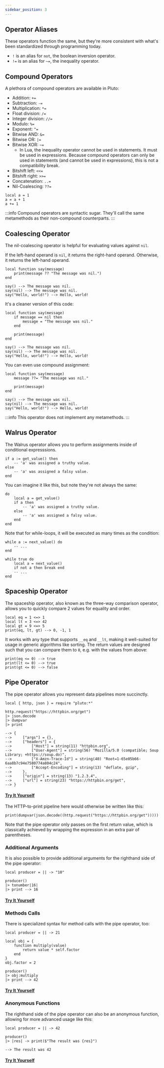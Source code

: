 ```yaml
---
sidebar_position: 3
---
```

## Operator Aliases
These operators function the same, but they're more consistent with what's been standardized through programming today.

- `!` is an alias for `not`, the boolean inversion operator.
- `!=` is an alias for `~=`, the inequality operator.

## Compound Operators
A plethora of compound operators are available in Pluto:
- Addition: `+=`
- Subtraction: `-=` 
- Multiplication: `*=`
- Float division: `/=`
- Integer division: `//=`
- Modulo: `%=`
- Exponent: `^=`
- Bitwise AND: `&=`
- Bitwise OR: `|=`
- Bitwise XOR: `~=`
  - In Lua, the inequality operator cannot be used in statements. It must be used in expressions. Because compound operators can only be used in statements (and cannot be used in expressions), this is not a compatibility break.
- Bitshift left: `<<=`
- Bitshift right: `>>=`
- Concatenation: `..=`
- Nil-Coalescing: `??=`

```pluto
local a = 1
a = a + 1 
a += 1
```

:::info
Compound operators are syntactic sugar. They'll call the same metamethods as their non-compound counterparts.
:::

## Coalescing Operator
The nil-coalescing operator is helpful for evaluating values against `nil`. 

If the left-hand operand is `nil`, it returns the right-hand operand. Otherwise, it returns the left-hand operand.
```pluto
local function say(message)
    print(message ?? "The message was nil.")
end

say() --> The message was nil.
say(nil) --> The message was nil.
say("Hello, world!") --> Hello, world!
````

It's a cleaner version of this code:
```pluto
local function say(message)
    if message == nil then
        message = "The message was nil."
    end

    print(message)
end

say() --> The message was nil.
say(nil) --> The message was nil.
say("Hello, world!") --> Hello, world!
```

You can even use compound assignment:
```pluto
local function say(message)
    message ??= "The message was nil."

    print(message)
end

say() --> The message was nil.
say(nil) --> The message was nil.
say("Hello, world!") --> Hello, world!
```
:::info
This operator does not implement any metamethods.
:::

## Walrus Operator
The Walrus operator allows you to perform assignments inside of conditional expresssions.

```pluto
if a := get_value() then
    -- 'a' was assigned a truthy value.
else
    -- 'a' was assigned a falsy value.
end
```
You can imagine it like this, but note they're not always the same:
```pluto
do
    local a = get_value()
    if a then
        -- 'a' was assigned a truthy value.
    else
        -- 'a' was assigned a falsy value.
    end
end
```

Note that for while-loops, it will be executed as many times as the condition:
```pluto title="Pluto Way"
while a := next_value() do
    -- ...
end
```
```pluto title="Lua Way"
while true do
    local a = next_value()
    if not a then break end
    -- ...
end
```

## Spaceship Operator
The spaceship operator, also known as the three-way comparison operator, allows you to quickly compare 2 values for equality and order.

```pluto
local eq = 1 <=> 1
local lt = 3 <=> 42
local gt = 9 <=> 5
print(eq, lt, gt) --> 0, -1, 1
```

It works with any type that supports `__eq` and `__lt`, making it well-suited for usage in generic algorithms like sorting. The return values are designed such that you can compare them to `0`, e.g. with the values from above:

```pluto
print(eq <= 0) --> true
print(lt <= 0) --> true
print(gt <= 0) --> false
```

## Pipe Operator
The pipe operator allows you represent data pipelines more succinctly.
```pluto
local { http, json } = require "pluto:*"

http.request("https://httpbin.org/get")
|> json.decode
|> dumpvar
|> print

--> {
-->     ["args"] = {},
-->     ["headers"] = {
-->         ["Host"] = string(11) "httpbin.org",
-->         ["User-Agent"] = string(56) "Mozilla/5.0 (compatible; Soup Library; +https://soup.do)",
-->         ["X-Amzn-Trace-Id"] = string(40) "Root=1-65e05b66-6aa8b7c94e7580774a804c24",
-->         ["Accept-Encoding"] = string(13) "deflate, gzip",
-->     },
-->     ["origin"] = string(13) "1.2.3.4",
-->     ["url"] = string(23) "https://httpbin.org/get",
--> }
```
#### [Try It Yourself](https://plutolang.github.io/web/#code=local%20%7B%20http%2C%20json%20%7D%20%3D%20require%20%22pluto%3A*%22%0D%0A%0D%0Ahttp.request(%22https%3A%2F%2Fhttpbin.org%2Fget%22)%0D%0A%7C%3E%20json.decode%0D%0A%7C%3E%20dumpvar%0D%0A%7C%3E%20print%0D%0A)
The HTTP-to-print pipeline here would otherwise be written like this:
```pluto
print(dumpvar(json.decode((http.request("https://httpbin.org/get")))))
```
Note that the pipe operator only passes on the first return value, which is classically achieved by wrapping the expression in an extra pair of parentheses.

### Additional Arguments
It is also possible to provide additional arguments for the righthand side of the pipe operator:
```pluto
local producer = || -> "10"

producer()
|> tonumber|16|
|> print --> 16
```
#### [Try It Yourself](https://plutolang.github.io/web/#code=local%20producer%20%3D%20%7C%7C%20-%3E%20%2210%22%0D%0A%0D%0Aproducer()%0D%0A%7C%3E%20tonumber%7C16%7C%0D%0A%7C%3E%20print%20--%3E%2016%0D%0A)

### Methods Calls
There is specialized syntax for method calls with the pipe operator, too:
```pluto
local producer = || -> 21

local obj = {
    function multiply(value)
        return value * self.factor
    end
}
obj.factor = 2

producer()
|> obj:multiply
|> print --> 42
```
#### [Try It Yourself](https://plutolang.github.io/web/#code=local%20producer%20%3D%20%7C%7C%20-%3E%2021%0D%0A%0D%0Alocal%20obj%20%3D%20%7B%0D%0A%20%20%20%20function%20multiply(value)%0D%0A%20%20%20%20%20%20%20%20return%20value%20*%20self.factor%0D%0A%20%20%20%20end%0D%0A%7D%0D%0Aobj.factor%20%3D%202%0D%0A%0D%0Aproducer()%0D%0A%7C%3E%20obj%3Amultiply%0D%0A%7C%3E%20print%20--%3E%2042%0D%0A)

### Anonymous Functions
The righthand side of the pipe operator can also be an anonymous function, allowing for more advanced usage like this:
```pluto
local producer = || -> 42

producer()
|> |res| -> print($"The result was {res}")

--> The result was 42
```
#### [Try It Yourself](https://plutolang.github.io/web/#code=local%20producer%20%3D%20%7C%7C%20-%3E%2042%0D%0A%0D%0Aproducer()%0D%0A%7C%3E%20%7Cres%7C%20-%3E%20print(%24%22The%20result%20was%20%7Bres%7D%22)%0D%0A%0D%0A--%3E%20The%20result%20was%2042%0D%0A)
